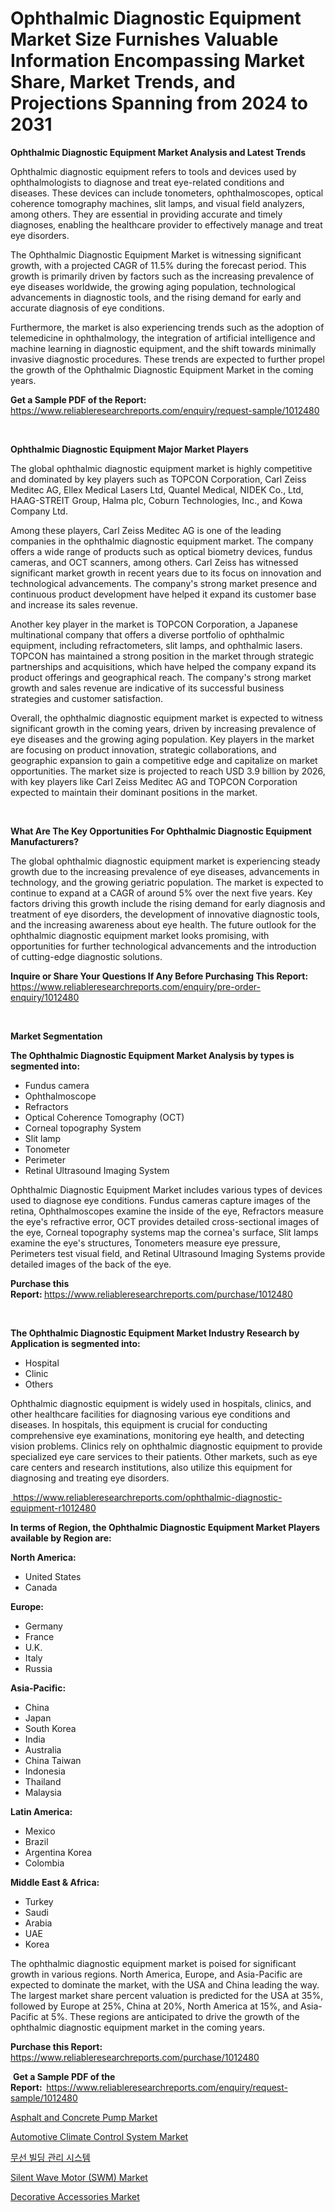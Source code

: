 <p><h1>Ophthalmic Diagnostic Equipment Market Size Furnishes Valuable Information Encompassing Market Share, Market Trends, and Projections Spanning from 2024 to 2031</h1></p><p><strong>Ophthalmic Diagnostic Equipment Market Analysis and Latest Trends</strong></p>
<p><p>Ophthalmic diagnostic equipment refers to tools and devices used by ophthalmologists to diagnose and treat eye-related conditions and diseases. These devices can include tonometers, ophthalmoscopes, optical coherence tomography machines, slit lamps, and visual field analyzers, among others. They are essential in providing accurate and timely diagnoses, enabling the healthcare provider to effectively manage and treat eye disorders.</p><p>The Ophthalmic Diagnostic Equipment Market is witnessing significant growth, with a projected CAGR of 11.5% during the forecast period. This growth is primarily driven by factors such as the increasing prevalence of eye diseases worldwide, the growing aging population, technological advancements in diagnostic tools, and the rising demand for early and accurate diagnosis of eye conditions.</p><p>Furthermore, the market is also experiencing trends such as the adoption of telemedicine in ophthalmology, the integration of artificial intelligence and machine learning in diagnostic equipment, and the shift towards minimally invasive diagnostic procedures. These trends are expected to further propel the growth of the Ophthalmic Diagnostic Equipment Market in the coming years.</p></p>
<p><strong>Get a Sample PDF of the Report:&nbsp;</strong> <a href="https://www.reliableresearchreports.com/enquiry/request-sample/1012480">https://www.reliableresearchreports.com/enquiry/request-sample/1012480</a></p>
<p>&nbsp;</p>
<p><strong>Ophthalmic Diagnostic Equipment Major Market Players</strong></p>
<p><p>The global ophthalmic diagnostic equipment market is highly competitive and dominated by key players such as TOPCON Corporation, Carl Zeiss Meditec AG, Ellex Medical Lasers Ltd, Quantel Medical, NIDEK Co., Ltd, HAAG-STREIT Group, Halma plc, Coburn Technologies, Inc., and Kowa Company Ltd.</p><p>Among these players, Carl Zeiss Meditec AG is one of the leading companies in the ophthalmic diagnostic equipment market. The company offers a wide range of products such as optical biometry devices, fundus cameras, and OCT scanners, among others. Carl Zeiss has witnessed significant market growth in recent years due to its focus on innovation and technological advancements. The company's strong market presence and continuous product development have helped it expand its customer base and increase its sales revenue.</p><p>Another key player in the market is TOPCON Corporation, a Japanese multinational company that offers a diverse portfolio of ophthalmic equipment, including refractometers, slit lamps, and ophthalmic lasers. TOPCON has maintained a strong position in the market through strategic partnerships and acquisitions, which have helped the company expand its product offerings and geographical reach. The company's strong market growth and sales revenue are indicative of its successful business strategies and customer satisfaction.</p><p>Overall, the ophthalmic diagnostic equipment market is expected to witness significant growth in the coming years, driven by increasing prevalence of eye diseases and the growing aging population. Key players in the market are focusing on product innovation, strategic collaborations, and geographic expansion to gain a competitive edge and capitalize on market opportunities. The market size is projected to reach USD 3.9 billion by 2026, with key players like Carl Zeiss Meditec AG and TOPCON Corporation expected to maintain their dominant positions in the market.</p></p>
<p>&nbsp;</p>
<p><strong>What Are The Key Opportunities For Ophthalmic Diagnostic Equipment Manufacturers?</strong></p>
<p><p>The global ophthalmic diagnostic equipment market is experiencing steady growth due to the increasing prevalence of eye diseases, advancements in technology, and the growing geriatric population. The market is expected to continue to expand at a CAGR of around 5% over the next five years. Key factors driving this growth include the rising demand for early diagnosis and treatment of eye disorders, the development of innovative diagnostic tools, and the increasing awareness about eye health. The future outlook for the ophthalmic diagnostic equipment market looks promising, with opportunities for further technological advancements and the introduction of cutting-edge diagnostic solutions.</p></p>
<p><strong>Inquire or Share Your Questions If Any Before Purchasing This Report:</strong> <a href="https://www.reliableresearchreports.com/enquiry/pre-order-enquiry/1012480">https://www.reliableresearchreports.com/enquiry/pre-order-enquiry/1012480</a></p>
<p>&nbsp;</p>
<p><strong>Market Segmentation</strong></p>
<p><strong>The Ophthalmic Diagnostic Equipment Market Analysis by types is segmented into:</strong></p>
<p><ul><li>Fundus camera</li><li>Ophthalmoscope</li><li>Refractors</li><li>Optical Coherence Tomography (OCT)</li><li>Corneal topography System</li><li>Slit lamp</li><li>Tonometer</li><li>Perimeter</li><li>Retinal Ultrasound Imaging System</li></ul></p>
<p><p>Ophthalmic Diagnostic Equipment Market includes various types of devices used to diagnose eye conditions. Fundus cameras capture images of the retina, Ophthalmoscopes examine the inside of the eye, Refractors measure the eye's refractive error, OCT provides detailed cross-sectional images of the eye, Corneal topography systems map the cornea's surface, Slit lamps examine the eye's structures, Tonometers measure eye pressure, Perimeters test visual field, and Retinal Ultrasound Imaging Systems provide detailed images of the back of the eye.</p></p>
<p><strong>Purchase this Report:&nbsp;</strong><a href="https://www.reliableresearchreports.com/purchase/1012480">https://www.reliableresearchreports.com/purchase/1012480</a></p>
<p>&nbsp;</p>
<p><strong>The Ophthalmic Diagnostic Equipment Market Industry Research by Application is segmented into:</strong></p>
<p><ul><li>Hospital</li><li>Clinic</li><li>Others</li></ul></p>
<p><p>Ophthalmic diagnostic equipment is widely used in hospitals, clinics, and other healthcare facilities for diagnosing various eye conditions and diseases. In hospitals, this equipment is crucial for conducting comprehensive eye examinations, monitoring eye health, and detecting vision problems. Clinics rely on ophthalmic diagnostic equipment to provide specialized eye care services to their patients. Other markets, such as eye care centers and research institutions, also utilize this equipment for diagnosing and treating eye disorders.</p></p>
<p><a href="https://www.reliableresearchreports.com/ophthalmic-diagnostic-equipment-r1012480">&nbsp;https://www.reliableresearchreports.com/ophthalmic-diagnostic-equipment-r1012480</a></p>
<p><strong>In terms of Region, the Ophthalmic Diagnostic Equipment Market Players available by Region are:</strong></p>
<p>
    <p> <strong> North America: </strong>
        <ul>
            <li>United States</li>
            <li>Canada</li>
        </ul>
        </p> 
    <p> <strong> Europe: </strong>
        <ul>
            <li>Germany</li>
            <li>France</li>
            <li>U.K.</li>
            <li>Italy</li>
            <li>Russia</li>
        </ul>
        </p> 
    <p> <strong> Asia-Pacific: </strong>
        <ul>
            <li>China</li>
            <li>Japan</li>
            <li>South Korea</li>
            <li>India</li>
            <li>Australia</li>
            <li>China Taiwan</li>
            <li>Indonesia</li>
            <li>Thailand</li>
            <li>Malaysia</li>
        </ul>
        </p> 
    <p> <strong> Latin America: </strong>
        <ul>
            <li>Mexico</li>
            <li>Brazil</li>
            <li>Argentina Korea</li>
            <li>Colombia</li>
        </ul>
        </p> 
    <p> <strong> Middle East & Africa: </strong>
        <ul>
            <li>Turkey</li>
            <li>Saudi</li>
            <li>Arabia</li>
            <li>UAE</li>
            <li>Korea</li>
        </ul>
    </p>
    </p>
<p><p>The ophthalmic diagnostic equipment market is poised for significant growth in various regions. North America, Europe, and Asia-Pacific are expected to dominate the market, with the USA and China leading the way. The largest market share percent valuation is predicted for the USA at 35%, followed by Europe at 25%, China at 20%, North America at 15%, and Asia-Pacific at 5%. These regions are anticipated to drive the growth of the ophthalmic diagnostic equipment market in the coming years.</p></p>
<p><strong>Purchase this Report: </strong><a href="https://www.reliableresearchreports.com/purchase/1012480">https://www.reliableresearchreports.com/purchase/1012480</a></p>
<p>&nbsp;<strong>Get a Sample PDF of the Report:&nbsp;&nbsp;</strong><a href="https://www.reliableresearchreports.com/enquiry/request-sample/1012480">https://www.reliableresearchreports.com/enquiry/request-sample/1012480</a></p>
<p><strong></strong></p>
<p><p><a href="https://www.linkedin.com/pulse/asphalt-concrete-pump-market-research-report-its-history-forecast-r2ibc">Asphalt and Concrete Pump Market</a></p><p><a href="https://github.com/LeilaniWyman2021/Market-Research-Report-List-1/blob/main/automotive-climate-control-system-market.md">Automotive Climate Control System Market</a></p><p><a href="https://medium.com/@munchkin678568/%EB%AC%B4%EC%84%A0-%EA%B1%B4%EB%AC%BC-%EA%B4%80%EB%A6%AC-%EC%8B%9C%EC%8A%A4%ED%85%9C-%EC%8B%9C%EC%9E%A5-%EA%B7%9C%EB%AA%A8-cagr-%ED%8A%B8%EB%A0%8C%EB%93%9C-2024-2030-5bcc10b2ecfd">무선 빌딩 관리 시스템</a></p><p><a href="https://www.linkedin.com/pulse/silent-wave-motor-swm-market-insights-cagr-trends-growth-strategies-hqvuc">Silent Wave Motor (SWM) Market</a></p><p><a href="https://github.com/okotobwrhuteie/Market-Research-Report-List-2/blob/main/decorative-accessories-market.md">Decorative Accessories Market</a></p></p>